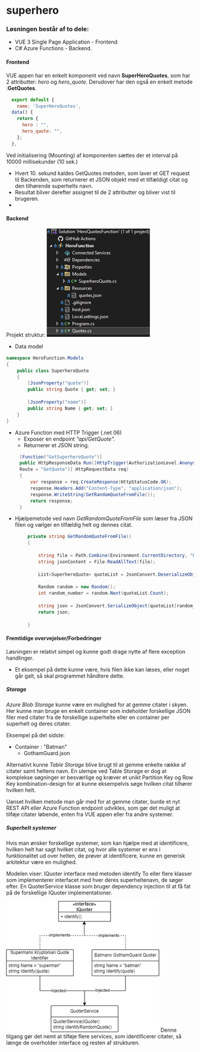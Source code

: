 # superhero

### Løsningen består af to dele:
* VUE 3 Single Page Application - Frontend 
* C# Azure Functions - Backend.

#### Frontend
VUE appen har en enkelt komponent ved navn **SuperHeroQuotes**, som har 2 attributter: *hero* og *hero_quote*. Derudover har den også en enkelt metode :**GetQuotes**.
```js
  export default {
    name: 'SuperHeroQuotes',
  data() {
    return {
      hero : "",
      hero_quote: "",
    };
  },
```

Ved initialisering (Mounting) af komponenten sættes der et interval på 10000 millisekunder (10 sek.) 
- Hvert 10. sekund kaldes GetQuotes metoden, som laver et GET request til Backenden, som returnerer et JSON objekt med et tilfældigt citat og den tilhørende superhelts navn.
- Resultat bliver derefter assignet til de 2 attributter og bliver vist til brugeren.
- 
#### Backend
Projekt struktur:
![](https://github.com/DanielSzenczi/superhero/blob/main/Pasted%20image%2020231112111355.png)
* Data model
```C#
namespace HeroFunction.Models
{
    public class SuperheroQuote
    {
        [JsonProperty("quote")]
        public string Quote { get; set; }

        [JsonProperty("name")]
        public string Name { get; set; }
    }
}
```

* Azure Function med HTTP Trigger (.net 06)
	* Exposer en endpoint *"api/GetQuote".*
	* Returnerer et JSON string.
```C#
     [Function("GetSuperheroQuote")]
     public HttpResponseData Run([HttpTrigger(AuthorizationLevel.Anonymous,"get", 
     Route = "GetQuote")] HttpRequestData req)
     {
         var response = req.CreateResponse(HttpStatusCode.OK);
         response.Headers.Add("Content-Type", "application/json");
         response.WriteString(GetRandomQuoteFromFile());
         return response;
     }
```

* Hjælpemetode ved navn *GetRandomQuoteFromFile* som læser fra JSON filen og vælger en tilfældig helt og dennes citat.
```C#
        private string GetRandomQuoteFromFile()
        {

            string file = Path.Combine(Environment.CurrentDirectory, "Resources/quotes.json");
            string jsonContent = File.ReadAllText(file);

            List<SuperheroQuote> quoteList = JsonConvert.DeserializeObject<List<SuperheroQuote>>(jsonContent);

            Random random = new Random();
            int random_number = random.Next(quoteList.Count);

            string json = JsonConvert.SerializeObject(quoteList[random_number]);
            return json;

        }
```

#### Fremtidige overvejelser/Forbedringer
Løsningen er relativt simpel og kunne godt drage nytte af flere exception handlinger.
* Et eksempel på dette kunne være, hvis filen ikke kan læses, eller noget går galt, så skal programmet håndtere dette.


##### Storage
*Azure Blob Storage* kunne være en mulighed for at gemme citater i skyen.
Her kunne man bruge en enkelt container som indeholder forskellige JSON filer med citater fra de forskellige superhelte eller en container per superhelt og deres citater.

Eksempel på det sidste:
* Container : "Batman"
	* GothamGuard.json

Alternativt kunne *Table Storage* blive brugt til at gemme enkelte række af citater samt heltens navn. En ulempe ved Table Storage er dog at komplekse søgninger er besværlige og kræver et unikt Partition Key og Row Key kombination-design for at kunne eksempelvis søge hvilken citat tilhører hvilken helt.

Uanset hvilken metode man går med for at gemme citater, burde et nyt REST API eller Azure Function endpoint udvikles, som gør det muligt at tilføje citater løbende, enten fra VUE appen eller fra andre systemer. 



##### Superhelt systemer
Hvis man ønsker forskellige systemer, som kan hjælpe med at identificere, hvilken helt har sagt hvilket citat, og hvor alle systemer er ens i funktionalitet ud over helten, de prøver at identificere, kunne en generisk arkitektur være en mulighed.

Modelen viser:
IQuoter interface med metoden identify
To eller flere klasser som implementerer interfacet med hver deres superheltenavn, de søger efter.
En QuoterService klasse som bruger dependency injection til at få fat på de forskellige IQuoter implementationer. 


![](https://github.com/DanielSzenczi/superhero/blob/main/SuperheltSystem.png)
Denne tilgang gør det nemt at tilføje flere services, som identificerer citater, så længe de overholder interface og resten af strukturen.





